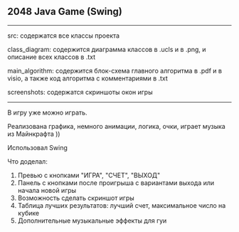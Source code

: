 2048 Java Game (Swing)
----------------------

***********************************************************************************************************************
src: содержатся все классы проекта

class_diagram: содержится диаграмма классов в .ucls и в .png, и описание всех классов в .txt

main_algorithm: содержится блок-схема главного алгоритма в .pdf и в visio, а также код алгоритма с комментариями в .txt

screenshots: содержатся скриншоты окон игры
***********************************************************************************************************************

В игру уже можно играть.

Реализована графика, немного анимации, логика, очки, играет музыка из Майнкрафта ))

Использовал Swing

Что доделал:
1. Превью с кнопками "ИГРА", "СЧЕТ", "ВЫХОД"
2. Панель с кнопками после проигрыша с вариантами выхода или начала новой игры
3. Возможность сделать скриншот игры
4. Таблица лучших результатов: лучший счет, максимальное число на кубике
5. Дополнительные музыкальные эффекты для гуи
